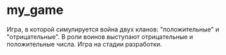 # my_game
Игра, в которой симулируется война двух кланов: "положительные" и "отрицательные".
В роли воинов выступают отрицательные и положительные числа.
Игра на стадии разработки.
